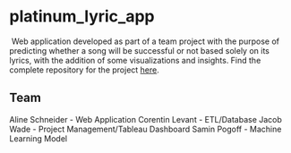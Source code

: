 # platinum_lyric_app
​
Web application developed as part of a team project with the purpose of predicting whether a song will be successful or not based solely on its lyrics, with the addition of some visualizations and insights. Find the complete repository for the project [here](https://github.com/jwade688/platinum_lyric_project).

## Team
Aline Schneider - Web Application
Corentin Levant - ETL/Database
Jacob Wade - Project Management/Tableau Dashboard
Samin Pogoff - Machine Learning Model
